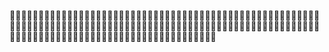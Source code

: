 🧛🏼‍♀️🧛🏼‍♀️🧛🏼‍♀️🧛🏼‍♀️🧛🏼‍♀️🧛🏼‍♀️🧛🏼‍♀️🧛🏼‍♀️🧛🏼‍♀️🧛🏼‍♀️🧛🏼‍♀️🧛🏼‍♀️🧛🏼‍♀️🧛🏼‍♀️🧛🏼‍♀️🧛🏼‍♀️🧛🏼‍♀️🧛🏼‍♀️🧛🏼‍♀️🧛🏼‍♀️🧛🏼‍♀️🧛🏼‍♀️🧛🏼‍♀️🧛🏼‍♀️🧛🏼‍♀️🧛🏼‍♀️🧛🏼‍♀️🧛🏼‍♀️🧛🏼‍♀️🧛🏼‍♀️🧛🏼‍♀️🧛🏼‍♀️🧛🏼‍♀️🧛🏼‍♀️🧛🏼‍♀️🧛🏼‍♀️🧛🏼‍♀️🧛🏼‍♀️🧛🏼‍♀️🧛🏼‍♀️🧛🏼‍♀️🧛🏼‍♀️🧛🏼‍♀️🧛🏼‍♀️🧛🏼‍♀️🧛🏼‍♀️🧛🏼‍♀️🧛🏼‍♀

<!---
tahty/tahty is a ✨ special ✨ repository because its `README.md` (this file) appears on your GitHub profile.
You can click the Preview link to take a look at your changes.
--->
